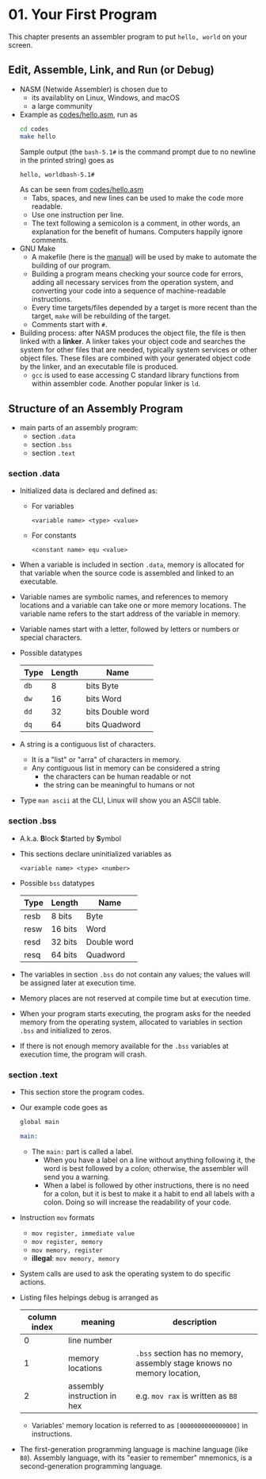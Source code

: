 # 01. Your First Program

This chapter presents an assembler program to put `hello, world` on your screen.

## Edit, Assemble, Link, and Run (or Debug)
- NASM (Netwide Assembler) is chosen due to
  - its availablity on Linux, Windows, and macOS
  - a large community
- Example as [codes/hello.asm](./codes/hello.asm), run as
  ```bash
  cd codes
  make hello
  ```
  Sample output (the `bash-5.1#` is the command prompt due to no newline in the printed string) goes as 
  ```bash
  hello, worldbash-5.1# 
  ```
  As can be seen from [codes/hello.asm](./codes/hello.asm)
  - Tabs, spaces, and new lines can be used to make the code more readable.
  - Use one instruction per line.
  - The text following a semicolon is a comment, in other words, an explanation for the benefit of humans. Computers
    happily ignore comments.
- GNU Make
  - A makefile (here is the [manual][gnu-make-manual]) will be used by make to automate the building of our program.
  - Building a program means checking your source code for errors, adding all necessary services from the operation
    system, and converting your code into a sequence of machine-readable instructions.
  - Every time targets/files depended by a target is more recent than the target, `make` will be rebuilding of the
    target.
  - Comments start with `#`.
- Building process: after NASM produces the object file, the file is then linked with a **linker**. A linker takes your
  object code and searches the system for other files that are needed, typically system services or other object files.
  These files are combined with your generated object code by the linker, and an executable file is produced.
  - `gcc` is used to ease accessing C standard library functions from within assembler code. Another popular linker is
    `ld`.

## Structure of an Assembly Program
- main parts of an assembly program:
  - section `.data`
  - section `.bss`
  - section `.text`

### section .data
- Initialized data is declared and defined as:
  - For variables
    ```
    <variable name> <type> <value>
    ```
  - For constants
    ```
    <constant name> equ <value>
    ```
- When a variable is included in section `.data`, memory is allocated for that variable when the source code is
  assembled and linked to an executable.
- Variable names are symbolic names, and references to memory locations and a variable can take one or more memory
  locations. The variable name refers to the start address of the variable in memory.
- Variable names start with a letter, followed by letters or numbers or special characters.
- Possible datatypes

  Type | Length | Name
  ---|----------|----
  `db` | 8  |bits Byte
  `dw` | 16 | bits Word
  `dd` | 32 | bits Double word
  `dq` | 64 | bits Quadword
- A string is a contiguous list of characters.
  - It is a "list" or "arra" of characters in memory.
  - Any contiguous list in memory can be considered a string
    - the characters can be human readable or not 
    - the string can be meaningful to humans or not
- Type `man ascii` at the CLI, Linux will show you an ASCII table.

### section .bss

- A.k.a. **B**lock **S**tarted by **S**ymbol
- This sections declare uninitialized variables as
  ```
  <variable name> <type> <number>
  ```
- Possible `bss` datatypes

  Type | Length | Name
  -----|--------|---------
  resb | 8 bits  | Byte
  resw | 16 bits |  Word
  resd | 32 bits |  Double word
  resq | 64 bits |  Quadword

- The variables in section `.bss` do not contain any values; the values will be assigned later at execution time.
- Memory places are not reserved at compile time but at execution time.
- When your program starts executing, the program asks for the needed memory from the operating system, allocated to
  variables in section `.bss` and initialized to zeros.
- If there is not enough memory available for the `.bss` variables at execution time, the program will crash.

### section .text
- This section store the program codes.
- Our example code goes as
  ```asm
  global main

  main:
  ```
  - The `main:` part is called a label.
    - When you have a label on a line without anything following it, the word is best followed by a colon; otherwise,
      the assembler will send you a warning.
    - When a label is followed by other instructions, there is no need for a colon, but it is best to make it a habit
      to end all labels with a colon. Doing so will increase the readability of your code.
- Instruction `mov` formats
  - `mov register, immediate value`
  - `mov register, memory`
  - `mov memory, register`
  - **illegal**: `mov memory, memory`
- System calls are used to ask the operating system to do specific actions.
- Listing files helpings debug is arranged as

  column index | meaning | description
  -------------|---------|-------------
  0   | line number |
  1   | memory locations | `.bss` section has no memory, assembly stage knows no memory location,
  2   | assembly instruction in hex | e.g. `mov rax` is written as `B8`

  - Variables' memory location is referred to as `[0000000000000000]` in instructions.
- The first-generation programming language is machine language (like `B8`). Assembly language, with its
  "easier to remember" mnemonics, is a second-generation programming language.

[gnu-make-manual]: https://www.gnu.org/software/make/manual/make.html
